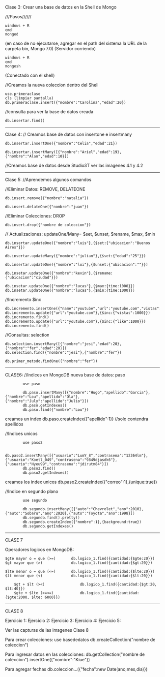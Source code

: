 Clase 3:
Crear una base de datos en la Shell de Mongo

///Pasos//////

    windows + R
    cmd
    mongod

(en caso de no ejecutarse, agregar en el path del sistema la URL de la carpeta bin, Mongo 7.0)
(Servidor corriendo)

    windows + R
    cmd
    mongosh

(Conectado con el shell)

//Creamos la nueva coleccion dentro del Shell

    use.primeraclase
    cls (limpiar pantalla)
    db.primeraclase.insert({"nombre":"Carolina","edad":20})

//consulta para ver la base de datos creada

    db.insertar.find()

---

Clase 4:
// Creamos base de datos con insertone e insertmany

    db.insertar.insertOne({"nombre":"Celia","edad":21})

    db.insertar.insertMany([{"nombre":"Ariel","edad":19},{"nombre":"Alan","edad":10}])

//Creamos base de datos desde Studio3T
ver las imagenes 4.1 y 4.2

---

Clase 5:
//Aprendemos algunos comandos

//Eliminar Datos: REMOVE, DELATEONE

    db.insert.remove({"nombre":"natalia"})

    db.insert.delateOne({"nombre":"juan"})

//Eliminar Colecciones: DROP

    db.insert.drop({"nombre de coleccion"})

// Actualizaciones: updateOne/Many= $set, $unset, $rename, $max, $min

    db.insertar.updateOne({"nombre":"luis"},{$set:{"ubicacion":"Buenos Aires"}})

    db.insertar.updateMany({"nombre":"julian"},{$set:{"edad":"25"}})

    db.insertar.updateOne({"nombre":"loi"},{$unset:{"ubicacion":""}})

    db.insetar.updateOne({"nombre":"kevin"},{$rename:{"ubicacion":"ciudad"}})

    db.insetar.updateOne({"nombre":"lucas"},{$max:{time:1000}})
    db.insetar.updateOne({"nombre":"lucas"},{$min:{time:1000}})

//Incremento $inc

    db.incremento.insertOne({"name":"youtube","url":"youtube.com","vistas":1000,"likes":50})
    db.incremento.update({"url":"youtube.com"},{$inc:{"vistas":1000}})
    db.incremento.find()
    db.incremento.update({"url":"youtube.com"},{$inc:{"like":1000}})
    db.incremento.find()

//Consultas: selection

    db.selection.insertMany([{"nombre":"jesi","edad":20},{"nombre":"fer","edad":20}])
    db.selection.find({"nombre":"jesi"},{"nombre":"fer"})

    db.primer_metodo.findOne({"nombre":"fer"})

---

CLASE6:
//Indices en MongoDB
nueva base de datos: paso

            use paso

            db.paso.insertMany([{"nombre":"Hugo","apellido":"Garcia"},{"nombre":"Lou","apellido":"Ola"},{"nombre":"July":"apellido":"Julio"}])
            db.paso.getIndexes()
            db.paso.find({"nombre":"Lou"})

creamos un index
db.paso.createIndex({"apellido":1}) //solo contendra apellidos

//Indices unicos

            use paso2

            db.paso2.insertMany([{"usuario":"LumY_8","contrasena":"12364lm"},{"usuario":"Koetl_049","contrasena":"9849djasdk6"},{"usuario":"Hyeu99","contrasena":"jdirutm84"}])
            db.paso2.find()
            db.paso2.getIndexes()

creamos los index unicos
db.paso2.createIndex({"correo":1},{unique:true})

//Indice en segundo plano

            use segundo

            db.segundo.insertMany([{"auto":"Chevrolet","ano":2010},{"auto":"Sobaru","ano":2020},{"auto":"Toyota","ano":1998}])
            db.segundo.find().pretty()
            db.segundo.createIndex({"nombre":1},{background:true})
            db.segundo.getIndexes()

---

CLASE 7

Operadores logicos en MongoDB:

    $gte mayor o = que (>=)       db.logico_1.find({cantidad:{$gte:20}})
    $gt mayor que (>)             db.logico_1.find({cantidad:{$gt:20}})

    $lte menor o = que (<=)       db.logico_1.find({cantidad:{$lte:20}})
    $lt menor que (<)             db.logico_1.find({cantidad:{$lt:20}})

        $gt + $lt (><)                db.logico_1.find({cantidad:{$gt:20, $lt:40}})
        $gte + $lte (>=<=)            db.logico_1.find({cantidad:{$gte:2000, $lte: 6000}})

---

CLASE 8

Ejercicio 1:
Ejercicio 2:
Ejercicio 3:
Ejercicio 4:
Ejercicio 5:

Ver las capturas de las imagenes Clase 8

Para crear colecciones:
use basededatos
db.createCollection("nombre de coleccion")

Para ingresar datos en las colecciones:
db.getCollection("nombre de coleccion").insertOne({"nombre":"Kiue"})

Para agregar fechas
db.coleccion...({"fecha":new Date(ano,mes,dia)})
